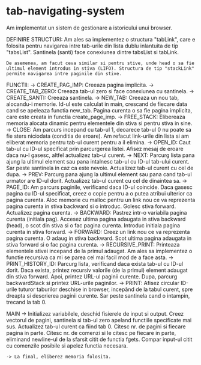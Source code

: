 # tab-navigating-system
Am implementat un sistem de gestionare a istoricului unui
browser. 

DEFINIRE STRUCTURI:
    Am ales sa implementez o structura "tabLink", care e folosita
    pentru navigarea intre  tab-urile din lista dublu inlantuita de tip
    "tabsList". Santinela (santi) face conexiunea dintre tabsList si tabLink.

    De asemenea, am facut ceva similar si pentru stive, unde head o sa fie
    ultimul element introdus in stiva (LIFO). Structura de tip "stackLink"
    permite navigarea intre paginile din stive.

FUNCTII:
    -> CREATE_PAG_IMP: Creeaza pagina implicita.
    -> CREATE_TAB_ZERO: Creeaza tab-ul zero si face conexiunea cu santinela.
    -> CREATE_SANTI: Creeaza santinela.
    -> NEW_TAB: Creeaza un nou tab, alocandu-i memorie. Id-ul este calculat in
        main, crescand de fiecare data cand se apeleaza functia new_tab.
        Pagina curenta o sa fie pagina implicita, care este creata in functia
        create_page_imp.
    -> FREE_STACK: Elibereaza memoria alocata dinamic pentru elementele
        din stiva si pentru stiva in sine.
    -> CLOSE: Am parcurs incepand cu tab-ul 1, deoarece tab-ul 0 nu poate
        sa fie sters niciodata (conditia de eroare). Am refacut link-urile
        din lista si am eliberat memoria pentru tab-ul curent pentru a il
        elimina.
    -> OPEN_ID: Caut tab-ul cu ID-ul specificat prin parcurgerea listei.
        Afisez mesaj de eroare daca nu-l gasesc, altfel actualizez tab-ul
        curent.
    -> NEXT: Parcurg lista pana ajung la ultimul element sau pana intalnesc 
        tab-ul cu ID-ul tab-ului curent. Sar peste santinela in caz ca este
        nevoie. Actualizez tab-ul curent cu cel de dupa.
    -> PREV: Parcurg pana ajung la ultimul element sau pana cand tab-ul urmator
        are ID-ul dorit. Actualizez tab-ul curent cu cel de dinaintea sa.
    -> PAGE_ID: Am parcurs paginile, verificand daca ID-ul coincide. Daca
        gasesc pagina cu ID-ul specificat, creez o copie pentru a o putea 
        atribui ulterior ca pagina curenta. Aloc memorie cu malloc pentru un 
        link nou ce va reprezenta pagina curenta in stiva backward si o 
        introduc. Golesc stiva forward. Actualizez pagina curenta.
    -> BACKWARD: Pastrez intr-o variabila pagina curenta (initiala pag).
        Accesez ultima pagina adaugata in stiva backward (head), o scot din 
        stiva si o fac pagina curenta. Introduc initiala pagina curenta in 
        stiva forward.
    -> FORWARD: Creez un link nou ce va reprezenta pagina curenta. O adaug
        in stiva backward. Scot ultima pagina adaugata in stiva forward
        si o fac pagina curenta.
    -> RECURSIVE_PRINT: Printeaza elementele stivei incepand de la
        primul adaugat. Am ales sa implementez o functie recursiva ca mi se 
        parea cel mai facil mod de a face asta.
    -> PRINT_HISTORY_ID: Parcurg lista, verificand daca exista tab-ul
        cu ID-ul dorit. Daca exista, printez recursiv valorile (de la primul)
        element adaugat din stiva forward. Apoi, printez URL-ul paginii
        curente. Dupa, parcurg backwardStack si printez URL-urile paginilor.
    -> PRINT: Afisez circular ID-urile tuturor taburilor deschise in browser, 
        incepând de la tabul curent, spre dreapta si descrierea paginii 
        curente. Sar peste santinela cand o intampin, trecand la tab 0.

MAIN
    -> Initializez variabilele, deschid fisierele de input si output.
    Creez vectorul de pagini, santinela si tab-ul zero apeland functiile
    specificate mai sus. Actualizez tab-ul curent ca fiind tab 0.
    Citesc nr. de pagini si fiecare pagina in parte. Citesc nr. de comenzi
    si le citesc pe fiecare in parte, eliminand newline-ul de la sfarsit
    citit de functia fgets. Compar input-ul citit cu comenzile posibile
    si apelez functia necesara.

    -> La final, eliberez memoria folosita.
